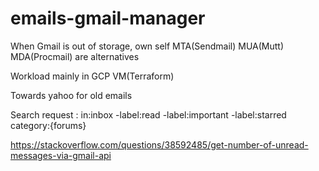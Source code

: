 # emails-gmail-manager
When Gmail is out of storage, own self MTA(Sendmail) MUA(Mutt) MDA(Procmail) are alternatives

Workload mainly in GCP VM(Terraform)

Towards yahoo for old emails

Search request : in:inbox -label:read -label:important -label:starred category:{forums} 

https://stackoverflow.com/questions/38592485/get-number-of-unread-messages-via-gmail-api
